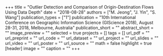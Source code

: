 +++
title = "Outlier Detection and Comparison of Origin-Destination Flows Using Data Depth"
date = "2018-08-28"
authors = ["M. Jeong", "J. Yin", "S. Wang"]
publication_types = ["1"]
publication = "10th International Conference on Geographic Information Science (GIScience 2018), August 28-31, 2018, Melbourne, Australia"
publication_short = ""
abstract_short = ""
image_preview = ""
selected = true
projects = []
tags = []
url_pdf = ""
url_preprint = ""
url_code = ""
url_dataset = ""
url_project = ""
url_slides = ""
url_video = ""
url_poster = ""
url_source = ""
math = false
highlight = true
[header]
image = ""
caption = ""
+++